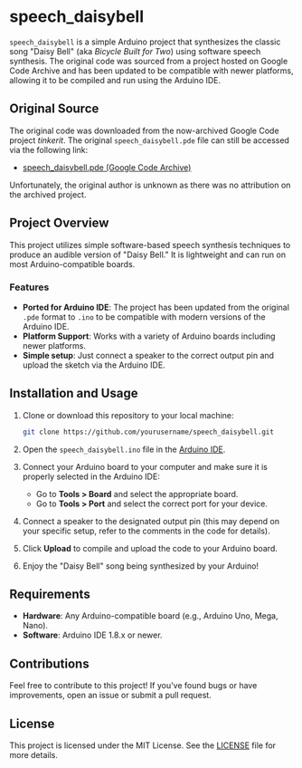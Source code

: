 # speech_daisybell

`speech_daisybell` is a simple Arduino project that synthesizes the classic song "Daisy Bell" (aka *Bicycle Built for Two*) using software speech synthesis. The original code was sourced from a project hosted on Google Code Archive and has been updated to be compatible with newer platforms, allowing it to be compiled and run using the Arduino IDE.

## Original Source

The original code was downloaded from the now-archived Google Code project *tinkerit*. The original `speech_daisybell.pde` file can still be accessed via the following link:

- [speech_daisybell.pde (Google Code Archive)](https://storage.googleapis.com/google-code-archive-downloads/v2/code.google.com/tinkerit/speech_daisybell.pde)

Unfortunately, the original author is unknown as there was no attribution on the archived project.

## Project Overview

This project utilizes simple software-based speech synthesis techniques to produce an audible version of "Daisy Bell." It is lightweight and can run on most Arduino-compatible boards.

### Features
- **Ported for Arduino IDE**: The project has been updated from the original `.pde` format to `.ino` to be compatible with modern versions of the Arduino IDE.
- **Platform Support**: Works with a variety of Arduino boards including newer platforms.
- **Simple setup**: Just connect a speaker to the correct output pin and upload the sketch via the Arduino IDE.

## Installation and Usage

1. Clone or download this repository to your local machine:
   ```bash
   git clone https://github.com/yourusername/speech_daisybell.git
   ```

2. Open the `speech_daisybell.ino` file in the [Arduino IDE](https://www.arduino.cc/en/Main/Software).

3. Connect your Arduino board to your computer and make sure it is properly selected in the Arduino IDE:
   - Go to **Tools > Board** and select the appropriate board.
   - Go to **Tools > Port** and select the correct port for your device.

4. Connect a speaker to the designated output pin (this may depend on your specific setup, refer to the comments in the code for details).

5. Click **Upload** to compile and upload the code to your Arduino board.

6. Enjoy the "Daisy Bell" song being synthesized by your Arduino!

## Requirements

- **Hardware**: Any Arduino-compatible board (e.g., Arduino Uno, Mega, Nano).
- **Software**: Arduino IDE 1.8.x or newer.

## Contributions

Feel free to contribute to this project! If you've found bugs or have improvements, open an issue or submit a pull request.

## License

This project is licensed under the MIT License. See the [LICENSE](./LICENSE) file for more details.
